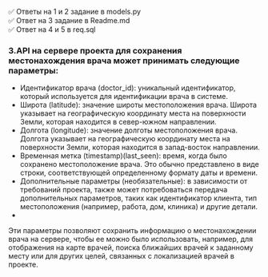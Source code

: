 :white_check_mark: Ответы на 1 и 2 задание в models.py    
:white_check_mark: Ответ на 3 задание в Readme.md    
:white_check_mark: Ответ на 4 и 5 в req.sql    


### 3.API на сервере проекта для сохранения местонахождения врача может принимать следующие параметры:
- Идентификатор врача (doctor_id): уникальный идентификатор, который используется 
для идентификации врача в системе.
- Широта (latitude): значение широты местоположения врача. Широта указывает на 
географическую координату места на поверхности Земли, которая находится в 
север-южном направлении.
- Долгота (longitude): значение долготы местоположения врача. Долгота указывает 
на географическую координату места на поверхности Земли, которая находится в
запад-восток направлении.
- Временная метка (timestamp)(last_seen): время, когда было сохранено местоположение врача. 
Это обычно представлено в виде строки, соответствующей определенному формату даты
и времени.
- Дополнительные параметры (необязательные): в зависимости от требований проекта,
также может потребоваться передача дополнительных параметров, таких как идентификатор
клиента, тип местоположения (например, работа, дом, клиника) и другие детали.
- 
 Эти параметры позволяют сохранить информацию о местонахождении врача на сервере,
чтобы ее можно было использовать, например, для отображения на карте врачей,
поиска ближайших врачей к заданному месту или для других целей, связанных с
локализацией врачей в проекте.
